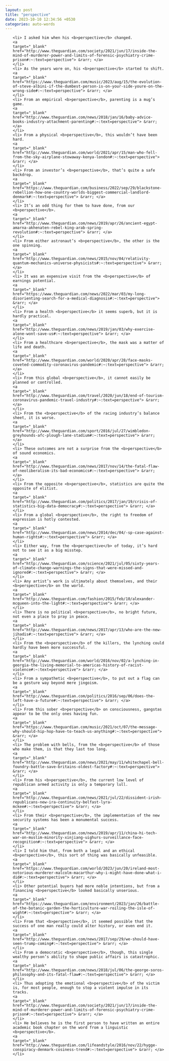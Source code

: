 ```yaml
---
layout: post
title: "perspective"
date: 2023-10-10 12:34:56 +0530
categories: auto-words
---
```

<ol>

    <li> I asked him when his <b>perspective</b> changed.
    <a 
    target="_blank" 
    href="http://www.theguardian.com/society/2021/jun/17/inside-the-mind-of-murderer-power-and-limits-of-forensic-psychiatry-crime-prison#:~:text=perspective"> &rarr; </a>
    </li>
    <li> As the years wore on, his <b>perspective</b> started to shift.
    <a 
    target="_blank" 
    href="https://www.theguardian.com/music/2023/aug/15/the-evolution-of-steve-albini-if-the-dumbest-person-is-on-your-side-youre-on-the-wrong-side#:~:text=perspective"> &rarr; </a>
    </li>
    <li> From an empirical <b>perspective</b>, parenting is a mug’s game.
    <a 
    target="_blank" 
    href="http://www.theguardian.com/news/2018/jan/16/baby-advice-books-industry-attachment-parenting#:~:text=perspective"> &rarr; </a>
    </li>
    <li> From a physical <b>perspective</b>, this wouldn’t have been hard.
    <a 
    target="_blank" 
    href="http://www.theguardian.com/world/2021/apr/15/man-who-fell-from-the-sky-airplane-stowaway-kenya-london#:~:text=perspective"> &rarr; </a>
    </li>
    <li> From an investor’s <b>perspective</b>, that’s quite a safe backdrop.
    <a 
    target="_blank" 
    href="https://www.theguardian.com/business/2022/sep/29/blackstone-rebellion-how-one-country-worlds-biggest-commercial-landlord-denmark#:~:text=perspective"> &rarr; </a>
    </li>
    <li> It’s an odd thing for them to have done, from our <b>perspective</b>.
    <a 
    target="_blank" 
    href="http://www.theguardian.com/news/2019/apr/26/ancient-egypt-amarna-akhenaten-rebel-king-arab-spring-revolution#:~:text=perspective"> &rarr; </a>
    </li>
    <li> From either astronaut’s <b>perspective</b>, the other is the one spinning.
    <a 
    target="_blank" 
    href="http://www.theguardian.com/news/2015/nov/04/relativity-quantum-mechanics-universe-physicists#:~:text=perspective"> &rarr; </a>
    </li>
    <li> It was an expensive visit from the <b>perspective</b> of earnings potential.
    <a 
    target="_blank" 
    href="https://www.theguardian.com/news/2022/mar/03/my-long-disorienting-search-for-a-medical-diagnosis#:~:text=perspective"> &rarr; </a>
    </li>
    <li> From a health <b>perspective</b> it seems superb, but it is hardly practical.
    <a 
    target="_blank" 
    href="http://www.theguardian.com/news/2019/jan/03/why-exercise-alone-wont-save-us#:~:text=perspective"> &rarr; </a>
    </li>
    <li> From a healthcare <b>perspective</b>, the mask was a matter of life and death.
    <a 
    target="_blank" 
    href="http://www.theguardian.com/world/2020/apr/28/face-masks-coveted-commodity-coronavirus-pandemic#:~:text=perspective"> &rarr; </a>
    </li>
    <li> From this global <b>perspective</b>, it cannot easily be planned or controlled.
    <a 
    target="_blank" 
    href="http://www.theguardian.com/travel/2020/jun/18/end-of-tourism-coronavirus-pandemic-travel-industry#:~:text=perspective"> &rarr; </a>
    </li>
    <li> From the <b>perspective</b> of the racing industry’s balance sheet, it is worse.
    <a 
    target="_blank" 
    href="http://www.theguardian.com/sport/2016/jul/27/wimbledon-greyhounds-afc-plough-lane-stadium#:~:text=perspective"> &rarr; </a>
    </li>
    <li> These outcomes are not a surprise from the <b>perspective</b> of sound economics.
    <a 
    target="_blank" 
    href="http://www.theguardian.com/news/2017/nov/14/the-fatal-flaw-of-neoliberalism-its-bad-economics#:~:text=perspective"> &rarr; </a>
    </li>
    <li> From the opposite <b>perspective</b>, statistics are quite the opposite of elitist.
    <a 
    target="_blank" 
    href="http://www.theguardian.com/politics/2017/jan/19/crisis-of-statistics-big-data-democracy#:~:text=perspective"> &rarr; </a>
    </li>
    <li> From a global <b>perspective</b>, the right to freedom of expression is hotly contested.
    <a 
    target="_blank" 
    href="http://www.theguardian.com/news/2014/dec/04/-sp-case-against-human-rights#:~:text=perspective"> &rarr; </a>
    </li>
    <li> Either way, from the <b>perspective</b> of today, it’s hard not to see it as a big misstep.
    <a 
    target="_blank" 
    href="http://www.theguardian.com/science/2021/jul/05/sixty-years-of-climate-change-warnings-the-signs-that-were-missed-and-ignored#:~:text=perspective"> &rarr; </a>
    </li>
    <li> Any artist’s work is ultimately about themselves, and their <b>perspective</b> on the world.
    <a 
    target="_blank" 
    href="http://www.theguardian.com/fashion/2015/feb/10/alexander-mcqueen-into-the-light#:~:text=perspective"> &rarr; </a>
    </li>
    <li> There is no political <b>perspective</b>, no bright future, not even a place to pray in peace.
    <a 
    target="_blank" 
    href="http://www.theguardian.com/news/2017/apr/13/who-are-the-new-jihadis#:~:text=perspective"> &rarr; </a>
    </li>
    <li> From the <b>perspective</b> of the killers, the lynching could hardly have been more successful.
    <a 
    target="_blank" 
    href="http://www.theguardian.com/world/2016/nov/02/a-lynching-in-georgia-the-living-memorial-to-americas-history-of-racist-violence#:~:text=perspective"> &rarr; </a>
    </li>
    <li> From a sympathetic <b>perspective</b>, to put out a flag can be a gesture way beyond mere jingoism.
    <a 
    target="_blank" 
    href="http://www.theguardian.com/politics/2016/sep/06/does-the-left-have-a-future#:~:text=perspective"> &rarr; </a>
    </li>
    <li> From this sober <b>perspective</b> on consciousness, gangstas appear to be the only ones having fun.
    <a 
    target="_blank" 
    href="https://www.theguardian.com/music/2021/oct/07/the-message-why-should-hip-hop-have-to-teach-us-anything#:~:text=perspective"> &rarr; </a>
    </li>
    <li> The problem with bells, from the <b>perspective</b> of those who make them, is that they last too long.
    <a 
    target="_blank" 
    href="http://www.theguardian.com/news/2021/may/11/whitechapel-bell-foundry-battle-save-britains-oldest-factory#:~:text=perspective"> &rarr; </a>
    </li>
    <li> From his <b>perspective</b>, the current low level of republican armed activity is only a temporary lull.
    <a 
    target="_blank" 
    href="http://www.theguardian.com/news/2021/jul/22/dissident-irish-republicans-new-ira-continuity-belfast-lyra-mckee#:~:text=perspective"> &rarr; </a>
    </li>
    <li> From their <b>perspective</b>, the implementation of the new security systems has been a monumental success.
    <a 
    target="_blank" 
    href="http://www.theguardian.com/news/2019/apr/11/china-hi-tech-war-on-muslim-minority-xinjiang-uighurs-surveillance-face-recognition#:~:text=perspective"> &rarr; </a>
    </li>
    <li> I told him that, from both a legal and an ethical <b>perspective</b>, this sort of thing was basically unfeasible.
    <a 
    target="_blank" 
    href="https://www.theguardian.com/world/2023/jun/20/ireland-most-notorious-murderer-malcolm-macarthur-why-i-might-have-done-what-i-did#:~:text=perspective"> &rarr; </a>
    </li>
    <li> Other potential buyers had more noble intentions, but from a financing <b>perspective</b> looked basically unserious.
    <a 
    target="_blank" 
    href="https://www.theguardian.com/environment/2023/jan/26/battle-of-the-botanic-garden-the-horticulture-war-roiling-the-isle-of-wight#:~:text=perspective"> &rarr; </a>
    </li>
    <li> From that <b>perspective</b>, it seemed possible that the success of one man really could alter history, or even end it.
    <a 
    target="_blank" 
    href="http://www.theguardian.com/news/2017/sep/29/we-should-have-seen-trump-coming#:~:text=perspective"> &rarr; </a>
    </li>
    <li> From a democratic <b>perspective</b>, though, this single wealthy person’s ability to shape public affairs is catastrophic.
    <a 
    target="_blank" 
    href="http://www.theguardian.com/news/2018/jul/06/the-george-soros-philosophy-and-its-fatal-flaw#:~:text=perspective"> &rarr; </a>
    </li>
    <li> Thus adopting the emotional <b>perspective</b> of the victim is, for most people, enough to stop a violent impulse in its tracks.
    <a 
    target="_blank" 
    href="http://www.theguardian.com/society/2021/jun/17/inside-the-mind-of-murderer-power-and-limits-of-forensic-psychiatry-crime-prison#:~:text=perspective"> &rarr; </a>
    </li>
    <li> He believes he is the first person to have written an entire academic book chapter on the word from a linguistic <b>perspective</b>.
    <a 
    target="_blank" 
    href="http://www.theguardian.com/lifeandstyle/2016/nov/22/hygge-conspiracy-denmark-cosiness-trend#:~:text=perspective"> &rarr; </a>
    </li>